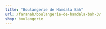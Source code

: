 ```yaml
---
title: "Boulangerie de Hamdala Bah"
url: /faranah/boulangerie-de-hamdala-bah-3/
shop: boulangerie
---
```

